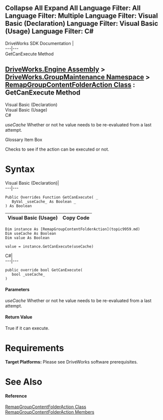 Collapse All Expand All Language Filter: All  Language Filter: Multiple  Language Filter: Visual Basic (Declaration) Language Filter: Visual Basic (Usage) Language Filter: C#  
---  
DriveWorks SDK Documentation  |   
---|---  
GetCanExecute Method   
  
[DriveWorks.Engine Assembly](topic2156.md) > [DriveWorks.GroupMaintenance Namespace](topic9628.md) > [RemapGroupContentFolderAction Class](topic9959.md) : GetCanExecute Method  
---  
  
Visual Basic (Declaration)    
Visual Basic (Usage)    
C# 

_useCache_
    Whether or not he value needs to be re-evaluated from a last attempt.

Glossary Item Box

Checks to see if the action can be executed or not. 

# Syntax

Visual Basic (Declaration)|   
---|---  
      
    
    Public Overrides Function GetCanExecute( _
       ByVal _useCache_ As Boolean _
    ) As Boolean  
  
Visual Basic (Usage)| Copy Code  
---|---  
      
    
    Dim instance As [RemapGroupContentFolderAction](topic9959.md)
    Dim useCache As Boolean
    Dim value As Boolean
     
    value = instance.GetCanExecute(useCache)  
  
C#|   
---|---  
      
    
    public override bool GetCanExecute( 
       bool _useCache_
    )  
  
#### Parameters

 _useCache_
    Whether or not he value needs to be re-evaluated from a last attempt.

#### Return Value

True if it can execute.

# Requirements

**Target Platforms:** Please see DriveWorks software prerequisites.

# See Also

#### Reference

[RemapGroupContentFolderAction Class](topic9959.md)   
[RemapGroupContentFolderAction Members](topic9960.md)


